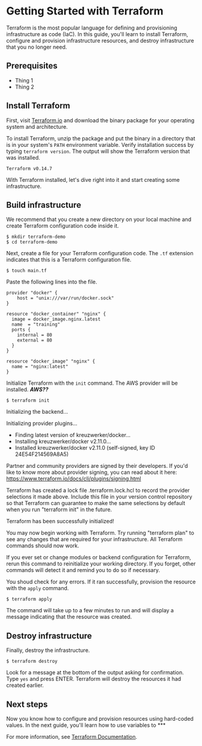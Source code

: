 # Getting Started with Terraform

Terraform is the most popular language for defining and provisioning infrastructure as code (IaC). In this guide, you'll learn to install Terraform, configure and provision infrastructure resources, and destroy infrastructure that you no longer need.

## Prerequisites 
 - Thing 1
 - Thing 2


## Install Terraform

First, visit [Terraform.io](https://www.terraform.io/downloads.html) and download the binary package for your operating system and architecture. 

To install Terraform, unzip the package and put the binary in a directory that is in your system's `PATH` environment variable. Verify installation success by typing `terraform version`. The output will show the Terraform version that was installed.

```shell
Terraform v0.14.7
```
With Terraform installed, let's dive right into it and start creating some infrastructure.

## Build infrastructure

We recommend that you create a new directory on your local machine and create Terraform configuration code inside it.

```shell
$ mkdir terraform-demo
$ cd terraform-demo
```

Next, create a file for your Terraform configuration code. The `.tf` extension indicates that this is a Terraform configuration file.

```shell
$ touch main.tf
```

Paste the following lines into the file.

```hcl
provider "docker" {
    host = "unix:///var/run/docker.sock"
}

resource "docker_container" "nginx" {
  image = docker_image.nginx.latest
  name  = "training"
  ports {
    internal = 80
    external = 80
  }
}

resource "docker_image" "nginx" {
  name = "nginx:latest"
}
```

Initialize Terraform with the `init` command. The AWS provider will be installed. ***AWS??***

```shell
$ terraform init
```
Initializing the backend...

Initializing provider plugins...
- Finding latest version of kreuzwerker/docker...
- Installing kreuzwerker/docker v2.11.0...
- Installed kreuzwerker/docker v2.11.0 (self-signed, key ID 24E54F214569A8A5)

Partner and community providers are signed by their developers.
If you'd like to know more about provider signing, you can read about it here:
https://www.terraform.io/docs/cli/plugins/signing.html

Terraform has created a lock file .terraform.lock.hcl to record the provider
selections it made above. Include this file in your version control repository
so that Terraform can guarantee to make the same selections by default when
you run "terraform init" in the future.

Terraform has been successfully initialized!

You may now begin working with Terraform. Try running "terraform plan" to see
any changes that are required for your infrastructure. All Terraform commands
should now work.

If you ever set or change modules or backend configuration for Terraform,
rerun this command to reinitialize your working directory. If you forget, other
commands will detect it and remind you to do so if necessary.

You shoud check for any errors. 
If it ran successfully, provision the resource with the `apply` command.

```shell
$ terraform apply
```

The command will take up to a few minutes to run and will display a message indicating that the resource was created.

## Destroy infrastructure

Finally, destroy the infrastructure.

```shell
$ terraform destroy
```

Look for a message at the bottom of the output asking for confirmation. Type `yes` and press ENTER. Terraform will destroy the resources it had created earlier.

## Next steps

Now you know how to configure and provision resources using hard-coded values. In the next guide, you'll learn how to use variables to ***

For more information, see [Terraform Documentation](https://www.terraform.io/docs/index.html).


